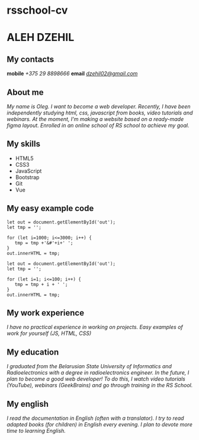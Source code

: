# rsschool-cv
# ALEH DZEHIL
## My contacts
**mobile** *+375 29 8898666*
**email** *dzehil02@gmail.com*
## About me
*My name is Oleg. I want to become a web developer. Recently, I have been independently studying html, css, javascript from books, video tutorials and webinars. At the moment, I'm making a website based on a ready-made figma layout. Enrolled in an online school of RS school to achieve my goal.*
## My skills
* HTML5
* CSS3
* JavaScript
* Bootstrap
* Git
* Vue

## My easy example code
```
let out = document.getElementById('out');
let tmp = '';

for (let i=1000; i<=3000; i++) {
   tmp = tmp +'&#'+i+' ';
}
out.innerHTML = tmp;
```

```
let out = document.getElementById('out');
let tmp = '';

for (let i=1; i<=100; i++) {
   tmp = tmp + i + ' ';
}
out.innerHTML = tmp;
```

## My work experience
*I have no practical experience in working on projects.*
*Easy examples of work for yourself (JS, HTML, CSS)*

## My education
*I graduated from the Belarusian State University of Informatics and Radioelectronics with a degree in radioelectronics engineer. In the future, I plan to become a good web developer! To do this, I watch video tutorials (YouTube), webinars (GeekBrains) and go through training in the RS School.*

## My english
*I read the documentation in English (often with a translator). I try to read adapted books (for children) in English every evening.
I plan to devote more time to learning English.*

